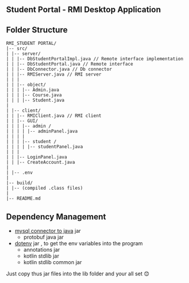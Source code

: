 ## Student Portal - RMI Desktop Application

## Folder Structure

    RMI_STUDENT PORTAL/
    |-- src/
    | |-- server/
    | | |-- DbStudentPortalImpl.java // Remote interface implementation
    | | |-- DbStudentPortal.java // Remote interface
    | | |-- DbConnector.java // Db connector
    | | |-- RMIServer.java // RMI server
    | | |
    | | |-- object/
    | | | |-- Admin.java
    | | | |-- Course.java
    | | | |-- Student.java
    |
    | |-- client/
    | | |-- RMIClient.java // RMI client
    | | |-- GUI/
    | | | |-- admin /
    | | | | |-- adminPanel.java
    | | | |
    | | | |-- student /
    | | | | |-- studentPanel.java
    | | |
    | | |-- LoginPanel.java
    | | |-- CreateAccount.java
    |
    | |-- .env
    |
    |-- build/
    | |-- (compiled .class files)
    |
    |-- README.md

## Dependency Management

-   [mysql connector to java]() jar
    -   protobuf java jar
-   [dotenv](https://jar-download.com/artifact-search/java-dotenv) jar , to get the env variables into the program
    -   annotations jar
    -   kotlin stdlib jar
    -   kotlin stdlib common jar

Just copy thus jar files into the lib folder and your all set 😊
